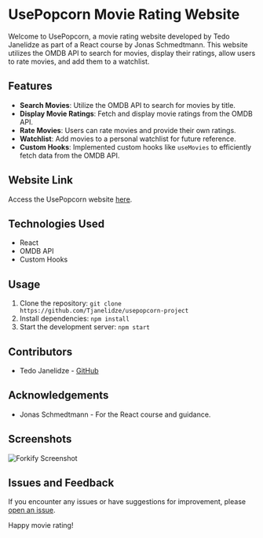 # UsePopcorn Movie Rating Website

Welcome to UsePopcorn, a movie rating website developed by Tedo Janelidze as part of a React course by Jonas Schmedtmann. This website utilizes the OMDB API to search for movies, display their ratings, allow users to rate movies, and add them to a watchlist.

## Features

- **Search Movies**: Utilize the OMDB API to search for movies by title.
- **Display Movie Ratings**: Fetch and display movie ratings from the OMDB API.
- **Rate Movies**: Users can rate movies and provide their own ratings.
- **Watchlist**: Add movies to a personal watchlist for future reference.
- **Custom Hooks**: Implemented custom hooks like `useMovies` to efficiently fetch data from the OMDB API.

## Website Link

Access the UsePopcorn website [here](https://usepopcorn-ted.netlify.app/).

## Technologies Used

- React
- OMDB API
- Custom Hooks

## Usage

1. Clone the repository: `git clone https://github.com/Tjanelidze/usepopcorn-project`
2. Install dependencies: `npm install`
3. Start the development server: `npm start`

## Contributors

- Tedo Janelidze - [GitHub](https://github.com/Tjanelidze)

## Acknowledgements

- Jonas Schmedtmann - For the React course and guidance.

## Screenshots

![Forkify Screenshot](/usePopcorn-screenshot.png)

## Issues and Feedback

If you encounter any issues or have suggestions for improvement, please [open an issue](https://github.com/your-username/usepopcorn/issues).

Happy movie rating!
